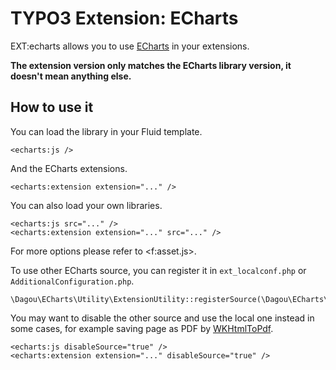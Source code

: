 # TYPO3 Extension: ECharts

EXT:echarts allows you to use [ECharts](https://echarts.apache.org/) in your extensions.

**The extension version only matches the ECharts library version, it doesn't mean anything else.**

## How to use it
You can load the library in your Fluid template.

	<echarts:js />
	
And the ECharts extensions.

    <echarts:extension extension="..." />

You can also load your own libraries.

    <echarts:js src="..." />
    <echarts:extension extension="..." src="..." />

For more options please refer to &lt;f:asset.js&gt;.

To use other ECharts source, you can register it in `ext_localconf.php` or `AdditionalConfiguration.php`.

    \Dagou\ECharts\Utility\ExtensionUtility::registerSource(\Dagou\ECharts\Source\JsDelivr::class);

You may want to disable the other source and use the local one instead in some cases, for example saving page as PDF by [WKHtmlToPdf](https://wkhtmltopdf.org/).

    <echarts:js disableSource="true" />
    <echarts:extension extension="..." disableSource="true" />